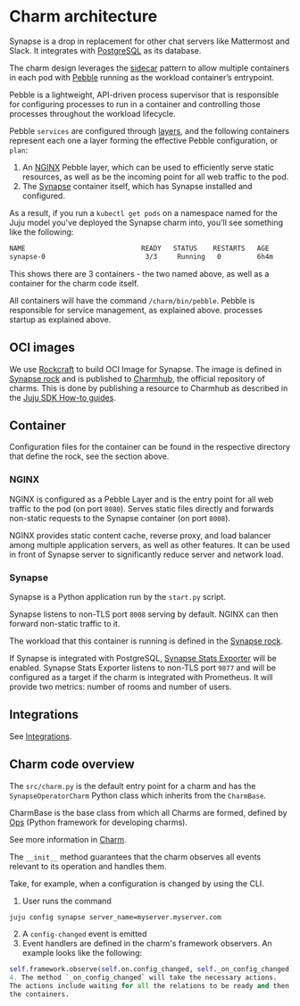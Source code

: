 # Charm architecture

Synapse is a drop in replacement for other chat servers like Mattermost and
Slack. It integrates with [PostgreSQL](https://www.postgresql.org/) as its
database.

The charm design leverages the [sidecar](https://kubernetes.io/blog/2015/06/the-distributed-system-toolkit-patterns/#example-1-sidecar-containers) pattern to allow multiple containers in each pod
with [Pebble](https://juju.is/docs/sdk/pebble) running as the workload
container’s entrypoint.

Pebble is a lightweight, API-driven process supervisor that is responsible for
configuring processes to run in a container and controlling those processes
throughout the workload lifecycle.

Pebble `services` are configured through [layers](https://github.com/canonical/pebble#layer-specification),
and the following containers represent each one a layer forming the effective
Pebble configuration, or `plan`:

1. An [NGINX](https://www.nginx.com/) Pebble layer, which can be used to
efficiently serve static resources, as well as be the incoming point for all web
traffic to the pod.
2. The [Synapse](https://github.com/matrix-org/synapse) container itself, which
has Synapse installed and configured.

As a result, if you run a `kubectl get pods` on a namespace named for the Juju
model you've deployed the Synapse charm into, you'll see something like the
following:

```bash
NAME                             READY   STATUS    RESTARTS   AGE
synapse-0                         3/3     Running   0         6h4m
```

This shows there are 3 containers - the two named above, as well as a container
for the charm code itself.

All containers will have the command `/charm/bin/pebble`. Pebble is responsible for service management, as explained above.
processes startup as explained above.

## OCI images

We use [Rockcraft](https://canonical-rockcraft.readthedocs-hosted.com/en/latest/)
to build OCI Image for Synapse.
The image is defined in [Synapse rock](https://github.com/canonical/synapse-operator/tree/main/synapse_rock) and is published to [Charmhub](https://charmhub.io/), the official repository
of charms.
This is done by publishing a resource to Charmhub as described in the
[Juju SDK How-to guides](https://juju.is/docs/sdk/publishing).

## Container

Configuration files for the container can be found in the respective
directory that define the rock, see the section above.

### NGINX

NGINX is configured as a Pebble Layer and is the entry point for all web traffic
to the pod (on port `8080`). Serves static files directly and forwards
non-static requests to the Synapse container (on port `8008`).

NGINX provides static content cache, reverse proxy, and load balancer among 
multiple application servers, as well as other features. It can be used in front of
Synapse server to significantly reduce server and network load.

### Synapse

Synapse is a Python application run by the `start.py` script.

Synapse listens to non-TLS port `8008` serving by default. NGINX can then
forward non-static traffic to it.

The workload that this container is running is defined in the [Synapse rock](https://github.com/canonical/synapse-operator/tree/main/synapse_rock).

If Synapse is integrated with PostgreSQL, [Synapse Stats Exporter](https://github.com/canonical/synapse_stats_exporter) will be enabled.
Synapse Stats Exporter listens to non-TLS port `9877` and will be configured as a
target if the charm is integrated with Prometheus. It will provide two metrics: number of rooms and
number of users.

## Integrations

See [Integrations](https://charmhub.io/synapse/docs/reference/integrations).

## Charm code overview

The `src/charm.py` is the default entry point for a charm and has the
`SynapseOperatorCharm` Python class which inherits from the `CharmBase`.

CharmBase is the base class from which all Charms are formed, defined by [Ops](https://juju.is/docs/sdk/ops)
(Python framework for developing charms).

See more information in [Charm](https://juju.is/docs/sdk/constructs#heading--charm).

The `__init__` method guarantees that the charm observes all events relevant to
its operation and handles them.

Take, for example, when a configuration is changed by using the CLI.

1. User runs the command
```bash
juju config synapse server_name=myserver.myserver.com
```
2. A `config-changed` event is emitted
3. Event handlers are defined in the charm's framework observers. An example looks like the following:
```python
self.framework.observe(self.on.config_changed, self._on_config_changed)
4. The method `_on_config_changed` will take the necessary actions. 
The actions include waiting for all the relations to be ready and then configuring
the containers.
